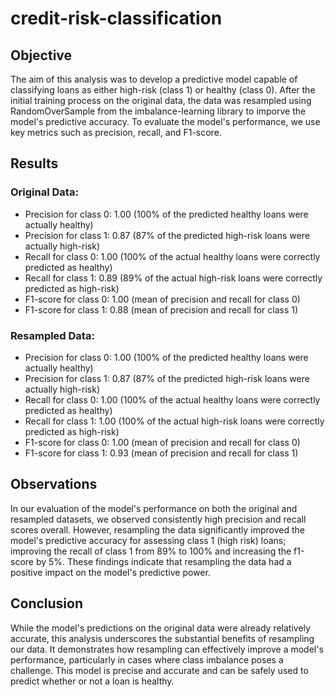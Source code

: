 # credit-risk-classification

## Objective

The aim of this analysis was to develop a predictive model capable of classifying loans as either high-risk (class 1) or healthy (class 0). After the initial training process on the original data, the data was resampled using RandomOverSample from the imbalance-learning library to imporve the model's predictive accuracy. To evaluate the model's performance, we use key metrics such as precision, recall, and F1-score.

## Results

### Original Data:

* Precision for class 0: 1.00 (100% of the predicted healthy loans were actually healthy)
* Precision for class 1: 0.87 (87% of the predicted high-risk loans were actually high-risk)
* Recall for class 0: 1.00 (100% of the actual healthy loans were correctly predicted as healthy)
* Recall for class 1: 0.89 (89% of the actual high-risk loans were correctly predicted as high-risk)
* F1-score for class 0: 1.00 (mean of precision and recall for class 0)
* F1-score for class 1: 0.88 (mean of precision and recall for class 1)

### Resampled Data:

* Precision for class 0: 1.00 (100% of the predicted healthy loans were actually healthy)
* Precision for class 1: 0.87 (87% of the predicted high-risk loans were actually high-risk)
* Recall for class 0: 1.00 (100% of the actual healthy loans were correctly predicted as healthy)
* Recall for class 1: 1.00 (100% of the actual high-risk loans were correctly predicted as high-risk)
* F1-score for class 0: 1.00 (mean of precision and recall for class 0)
* F1-score for class 1: 0.93 (mean of precision and recall for class 1)

## Observations

In our evaluation of the model's performance on both the original and resampled datasets, we observed consistently high precision and recall scores overall. However, resampling the data significantly improved the model's predictive accuracy for assessing class 1 (high risk) loans; improving the recall of class 1 from 89% to 100% and increasing the f1-score by 5%. These findings indicate that resampling the data had a positive impact on the model's predictive power.

## Conclusion

While the model's predictions on the original data were already relatively accurate, this analysis underscores the substantial benefits of resampling our data. It demonstrates how resampling can effectively improve a model's performance, particularly in cases where class imbalance poses a challenge. This model is precise and accurate and can be safely used to predict whether or not a loan is healthy.